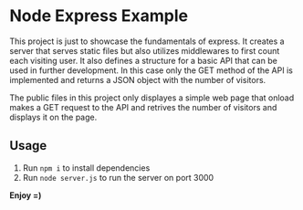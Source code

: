 # Node Express Example

This project is just to showcase the fundamentals of express.
It creates a server that serves static files but also utilizes middlewares to first count each visiting user.
It also defines a structure for a basic API that can be used in further development.
In this case only the GET method of the API is implemented and returns a JSON object with the number of visitors.

The public files in this project only displayes a simple web page that onload makes a GET request to the API and retrives the number of visitors and displays it on the page.

## Usage

1. Run `npm i` to install dependencies
2. Run `node server.js` to run the server on port 3000


**Enjoy =)**